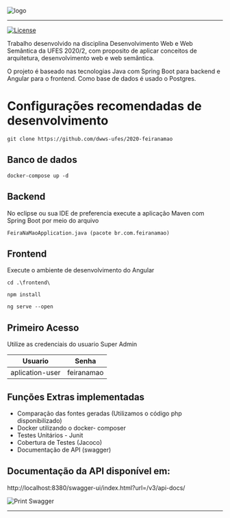 ![logo](https://i.imgur.com/VOcmF6W.png)

*****

[![License](https://img.shields.io/badge/license-MIT-blue.svg)](/LICENSE)

Trabalho desenvolvido na disciplina Desenvolvimento Web e Web Semântica da UFES 2020/2, com proposito de aplicar conceitos de arquitetura, desenvolvimento web e web semântica.

O projeto é baseado nas tecnologias Java com Spring Boot para backend e Angular para o frontend. Como base de dados é usado o Postgres.


# Configurações recomendadas de desenvolvimento

```
git clone https://github.com/dwws-ufes/2020-feiranamao
```

## Banco de dados
```
docker-compose up -d
```

## Backend
No eclipse ou sua IDE de preferencia execute a aplicação Maven com Spring Boot por meio do arquivo 
```
FeiraNaMaoApplication.java (pacote br.com.feiranamao)
```

## Frontend
Execute o ambiente de desenvolvimento do Angular
```
cd .\frontend\

npm install

ng serve --open

```
## Primeiro Acesso
Utilize as credenciais do usuario Super Admin

| Usuario |Senha |
| ------------- | ------------- |
| aplication-user  | feiranamao  |

## Funções Extras implementadas
* Comparação das fontes geradas (Utilizamos o código php disponibilizado)
* Docker utilizando o docker- composer
* Testes Unitários  - Junit 
* Cobertura de Testes (Jacoco)
* Documentação de API (swagger)

## Documentação da API disponível em: 
http://localhost:8380/swagger-ui/index.html?url=/v3/api-docs/

![Print Swagger](https://i.ibb.co/F3wCYG2/feiranamao.png)
**************


